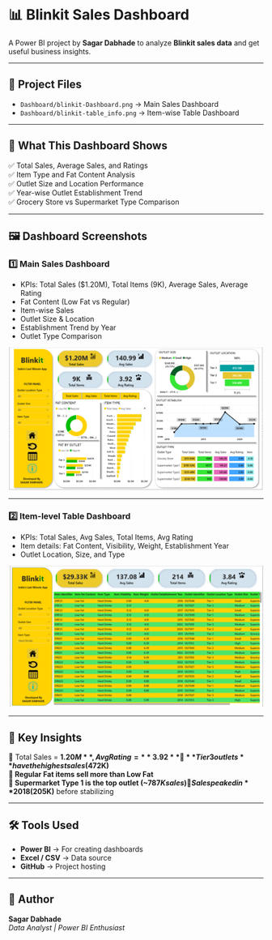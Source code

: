# 📊 Blinkit Sales Dashboard  

A Power BI project by **Sagar Dabhade** to analyze **Blinkit sales data** and get useful business insights.  

---

## 📂 Project Files  
- `Dashboard/blinkit-Dashboard.png` → Main Sales Dashboard  
- `Dashboard/blinkit-table_info.png` → Item-wise Table Dashboard  

---

## 🚀 What This Dashboard Shows  
✅ Total Sales, Average Sales, and Ratings  
✅ Item Type and Fat Content Analysis  
✅ Outlet Size and Location Performance  
✅ Year-wise Outlet Establishment Trend  
✅ Grocery Store vs Supermarket Type Comparison  

---

## 🖼️ Dashboard Screenshots  

### 1️⃣ Main Sales Dashboard  
- KPIs: Total Sales ($1.20M), Total Items (9K), Average Sales, Average Rating  
- Fat Content (Low Fat vs Regular)  
- Item-wise Sales  
- Outlet Size & Location  
- Establishment Trend by Year  
- Outlet Type Comparison  

![Main Sales Dashboard](Dashboard/blinkit-Dashboard.png)  

---

### 2️⃣ Item-level Table Dashboard  
- KPIs: Total Sales, Avg Sales, Total Items, Avg Rating  
- Item details: Fat Content, Visibility, Weight, Establishment Year  
- Outlet Location, Size, and Type  

![Item Table Dashboard](Dashboard/blinkit-table_info.png)  

---

## 📌 Key Insights  
🔹 Total Sales = **$1.20M**, Avg Rating = **3.92**  
🔹 **Tier 3 outlets** have the highest sales ($472K)  
🔹 **Regular Fat items** sell more than Low Fat  
🔹 **Supermarket Type 1** is the top outlet (~$787K sales)  
🔹 Sales peaked in **2018 ($205K)** before stabilizing  

---

## 🛠️ Tools Used  
- **Power BI** → For creating dashboards  
- **Excel / CSV** → Data source  
- **GitHub** → Project hosting  

---

## 👤 Author  
**Sagar Dabhade**  
_Data Analyst | Power BI Enthusiast_  
